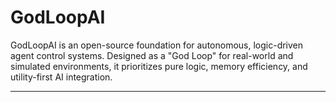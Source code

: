 # GodLoopAI
GodLoopAI is an open-source foundation for autonomous, logic-driven agent control systems. Designed as a "God Loop" for real-world and simulated environments, it prioritizes pure logic, memory efficiency, and utility-first AI integration.
****
